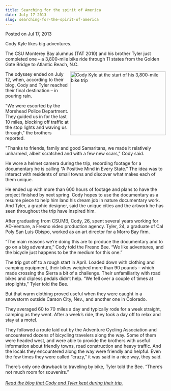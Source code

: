 ```yaml
---
title: Searching for the spirit of America
date: July 17 2013
slug: searching-for-the-spirit-of-america
---
```





<span class="date">Posted on Jul 17, 2013    </span>
<p>Cody Kyle likes big adventures.</p>
<p>The CSU Monterey Bay alumnus (TAT 2010) and his brother Tyler
just completed one &#x2013; a 3,800-mile bike ride through 11 states from
the Golden Gate Bridge to Atlantic Beach, N.C.</p>
<p><img alt="Cody Kyle at the start of his 3,800-mile bike trip" src="http://news.csumb.edu/sites/default/files/65/attachments/news/images/cody_kyle.jpg" style="float:right; width:300px; height:200px">The odyssey ended
on July 12, when, according to their blog, Cody and Tyler reached
their final destination &#x2013; in pouring rain.</img></p>
<p>&quot;We were escorted by the Morehead Police Department. They guided
us in for the last 10 miles, blocking off traffic at the stop
lights and waving us through,&quot; the brothers reported.</p>
<p>&quot;Thanks to friends, family and good Samaritans, we made it
relatively unharmed, albeit scratched and with a few new scars,&quot;
Cody said.</p>
<p>He wore a helmet camera during the trip, recording footage for a
documentary he is calling &#x201C;A Positive Mind in Every State.&#x201D; The
idea was to interact with residents of small towns and discover
what makes each of them unique.</p>
<p>He ended up with more than 600 hours of footage and plans to
have the project finished by next spring. Cody hopes to use the
documentary as a resume piece to help him land his dream job in
nature documentary work. And Tyler, a graphic designer, said the
unique cities and the artwork he has seen throughout the trip have
inspired him.</p>
<p>After graduating from CSUMB, Cody, 26, spent several years
working for AD-Venture, a Fresno video production agency. Tyler,
24, a graduate of Cal Poly San Luis Obispo, worked as an art
director for a Morro Bay firm.</p>
<p>&#x201C;The main reasons we&#x2019;re doing this are to produce the
documentary and to go on a big adventure,&#x201D; Cody told the Fresno
Bee. &#x201C;We like adventures, and the bicycle just happens to be the
medium for this one.&#x201D;</p>
<p>The trip got off to a rough start in April. Loaded down with
clothing and camping equipment, their bikes weighed more than 90
pounds &#x2013; which made crossing the Sierra a bit of a challenge. Their
unfamiliarity with road bikes and clipless pedals didn&#x2019;t help. &#x201C;We
fell over a couple of times at stoplights,&#x201D; Tyler told the Bee.</p>
<p>But that warm clothing proved useful when they were caught in a
snowstorm outside Carson City, Nev., and another one in
Colorado.</p>
<p>They averaged 60 to 70 miles a day and typically rode for a week
straight, camping as they went. After a week&#x2019;s ride, they took a
day off to relax and stay at a motel.</p>
<p>They followed a route laid out by the Adventure Cycling
Association and encountered dozens of bicycling travelers along the
way. Some of them were headed west, and were able to provide the
brothers with useful information about friendly towns, road
construction and heavy traffic. And the locals they encountered
along the way were friendly and helpful. Even the few times they
were called &#x201C;crazy,&#x201D; it was said in a nice way, they said.</p>
<p>There&#x2019;s only one drawback to traveling by bike, Tyler told the
Bee. &#x201C;There&#x2019;s not much room for souvenirs.&#x201D;<br>
<br>
<a href="http://outthereinit.wordpress.com" rel="nofollow"><em>Read
the blog that Cody and Tyler kept during their trip.</em></a></br></br></p>





